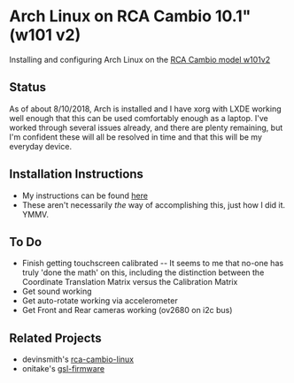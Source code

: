 # Arch Linux on RCA Cambio 10.1" (w101 v2)
Installing and configuring Arch Linux on the
[RCA Cambio model w101v2](https://shop.rcaav.com/shop/computing/2-in-1/cambio-w101v2)

## Status

As of about 8/10/2018,  Arch is installed and I have xorg with LXDE working well enough 
that this can be used comfortably enough as a laptop.  I've worked through several issues 
already, and there are plenty remaining, but I'm confident these will all be 
resolved in time and that this will be my everyday device.

## Installation Instructions

- My instructions can be found [here](https://github.com/RayFoulk/ArchOnCambio/blob/master/InstallationInstructions.md)
- These aren't necessarily _the_ way of accomplishing this, just how I did it.  YMMV.

## To Do

- Finish getting touchscreen calibrated
-- It seems to me that no-one has truly 'done the math' on this, including the distinction between the Coordinate Translation Matrix versus the Calibration Matrix 
- Get sound working
- Get auto-rotate working via accelerometer
- Get Front and Rear cameras working (ov2680 on i2c bus)

## Related Projects

- devinsmith's [rca-cambio-linux](https://github.com/devinsmith/rca-cambio-linux)
- onitake's [gsl-firmware](https://github.com/onitake/gsl-firmware/tree/master/firmware/rca/w101v2)

